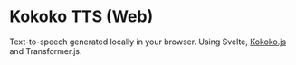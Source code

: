 # Kokoko TTS (Web)

Text-to-speech generated locally in your browser. Using Svelte, [Kokoko.js](https://github.com/hexgrad/kokoro/tree/main/kokoro.js) and Transformer.js.
